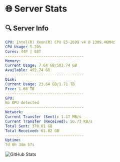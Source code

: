 # 🌐 Server Stats
## 🔍 Server Info
```yaml
CPU: Intel(R) Xeon(R) CPU E5-2699 v4 @ 1309.46MHz
CPU Usage: 5.20%
Cores: 44P | 88T
-----------------------------------
Memory:
Current Usage: 7.64 GB/503.74 GB
Available: 492.74 GB
-----------------------------------
Disk:
Current Usage: 23.64 GB/1.71 TB
Free: 1.60 TB
-----------------------------------
GPU:
No GPU detected
-----------------------------------
Network:
Current Transfer (Sent): 1.17 MB/s
Current Transfer (Received): 56.73 KB/s
Total Sent: 370.61 GB
Total Received: 61.82 GB
-----------------------------------
Uptime:
7d 0h 34m 57s
```
![GitHub Stats](https://img.shields.io/badge/Updated-2025-04-26_17:43:45-blue)